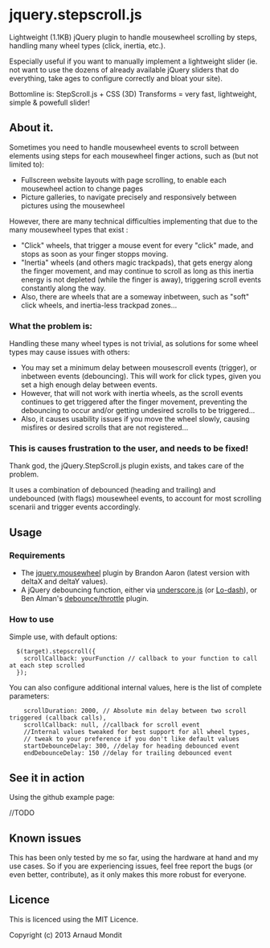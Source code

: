 # jquery.stepscroll.js

Lightweight (1.1KB) jQuery plugin to handle mousewheel scrolling by steps, handling many wheel types (click, inertia, etc.).

Especially useful if you want to manually implement a lightweight slider (ie. not want to use the dozens of already available jQuery sliders that do everything, take ages to configure correctly and bloat your site).

Bottomline is: StepScroll.js + CSS (3D) Transforms = very fast, lightweight, simple & powefull slider!

## About it.

Sometimes you need to handle mousewheel events to scroll between elements using steps for each mousewheel finger actions, such as (but not limited to):

- Fullscreen website layouts with page scrolling, to enable each mousewheel action to change pages
- Picture galleries, to navigate precisely and responsively between pictures using the mousewheel

However, there are many technical difficulties implementing that due to the many mousewheel types that exist :

- "Click" wheels, that trigger a mouse event for every "click" made, and stops as soon as your finger stopps moving.
- "Inertia" wheels (and others magic trackpads), that gets energy along the finger movement, and may continue to scroll as long as this inertia energy is not depleted (while the finger is away), triggering scroll events constantly along the way.
- Also, there are wheels that are a someway inbetween, such as "soft" click wheels, and inertia-less trackpad zones...

### What the problem is:

Handling these many wheel types is not trivial, as solutions for some wheel types may cause issues with others:
- You may set a minimum delay between mousescroll events (trigger), or inbetween events (debouncing). This will work for click types, given you set a high enough delay between events.
- However, that will not work with inertia wheels, as the scroll events continues to get triggered after the finger movement, preventing the debouncing to occur and/or getting undesired scrolls to be triggered...
- Also, it causes usability issues if you move the wheel slowly, causing misfires or desired scrolls that are not registered...

### This is causes frustration to the user, and needs to be fixed!

Thank god, the jQuery.StepScroll.js plugin exists, and takes care of the problem.

It uses a combination of debounced (heading and trailing) and undebounced (with flags) mousewheel events, to account for most scrolling scenarii and trigger events accordingly.

## Usage


### Requirements

- The [jquery.mousewheel](https://github.com/brandonaaron/jquery-mousewheel/) plugin by Brandon Aaron (latest version with deltaX and deltaY values).
- A jQuery debouncing function, either via [underscore.js](http://underscorejs.org/) (or [Lo-dash](http://lodash.com/)), or Ben Alman's [debounce/throttle](http://benalman.com/projects/jquery-throttle-debounce-plugin/) plugin.

### How to use

Simple use, with default options: 

````
  $(target).stepscroll({
    scrollCallback: yourFunction // callback to your function to call at each step scrolled
  });
````
You can also configure additional internal values, here is the list of complete parameters:
````
    scrollDuration: 2000, // Absolute min delay between two scroll triggered (callback calls),
    scrollCallback: null, //callback for scroll event
    //Internal values tweaked for best support for all wheel types,
    // tweak to your preference if you don't like default values
    startDebounceDelay: 300, //delay for heading debounced event
    endDebounceDelay: 150 //delay for trailing debounced event
````

## See it in action

Using the github example page:

//TODO

## Known issues

This has been only tested by me so far, using the hardware at hand and my use cases. So if you are experiencing issues, feel free report the bugs (or even better, contribute), as it only makes this more robust for everyone.

## Licence


This is licenced using the MIT Licence.

Copyright (c) 2013 Arnaud Mondit

